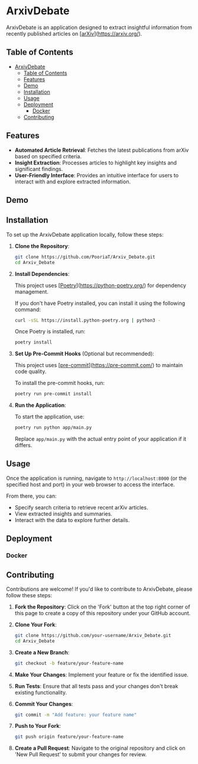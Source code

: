 # ArxivDebate

ArxivDebate is an application designed to extract insightful information from recently published articles on [[arXiv](https://arxiv.org/)](https://arxiv.org/).

## Table of Contents

- [ArxivDebate](#arxivdebate)
  - [Table of Contents](#table-of-contents)
  - [Features](#features)
  - [Demo](#demo)
  - [Installation](#installation)
  - [Usage](#usage)
  - [Deployment](#deployment)
    - [Docker](#docker)
  - [Contributing](#contributing)

## Features

- **Automated Article Retrieval**: Fetches the latest publications from arXiv based on specified criteria.
- **Insight Extraction**: Processes articles to highlight key insights and significant findings.
- **User-Friendly Interface**: Provides an intuitive interface for users to interact with and explore extracted information.

## Demo

## Installation

To set up the ArxivDebate application locally, follow these steps:

1. **Clone the Repository**:

   ```bash
   git clone https://github.com/PooriaT/Arxiv_Debate.git
   cd Arxiv_Debate
   ```

2. **Install Dependencies**:

   This project uses [[Poetry](https://python-poetry.org/)](https://python-poetry.org/) for dependency management.

   If you don't have Poetry installed, you can install it using the following command:

   ```bash
   curl -sSL https://install.python-poetry.org | python3 -
   ```

   Once Poetry is installed, run:

   ```bash
   poetry install
   ```

3. **Set Up Pre-Commit Hooks** (Optional but recommended):

   This project uses [[pre-commit](https://pre-commit.com/)](https://pre-commit.com/) to maintain code quality.

   To install the pre-commit hooks, run:

   ```bash
   poetry run pre-commit install
   ```

4. **Run the Application**:

   To start the application, use:

   ```bash
   poetry run python app/main.py
   ```

   Replace `app/main.py` with the actual entry point of your application if it differs.

## Usage

Once the application is running, navigate to `http://localhost:8000` (or the specified host and port) in your web browser to access the interface.

From there, you can:

- Specify search criteria to retrieve recent arXiv articles.
- View extracted insights and summaries.
- Interact with the data to explore further details.

## Deployment 

### Docker

## Contributing

Contributions are welcome! If you'd like to contribute to ArxivDebate, please follow these steps:

1. **Fork the Repository**: Click on the 'Fork' button at the top right corner of this page to create a copy of this repository under your GitHub account.

2. **Clone Your Fork**:

   ```bash
   git clone https://github.com/your-username/Arxiv_Debate.git
   cd Arxiv_Debate
   ```

3. **Create a New Branch**:

   ```bash
   git checkout -b feature/your-feature-name
   ```

4. **Make Your Changes**: Implement your feature or fix the identified issue.

5. **Run Tests**: Ensure that all tests pass and your changes don't break existing functionality.

6. **Commit Your Changes**:

   ```bash
   git commit -m "Add feature: your feature name"
   ```

7. **Push to Your Fork**:

   ```bash
   git push origin feature/your-feature-name
   ```

8. **Create a Pull Request**: Navigate to the original repository and click on 'New Pull Request' to submit your changes for review.
